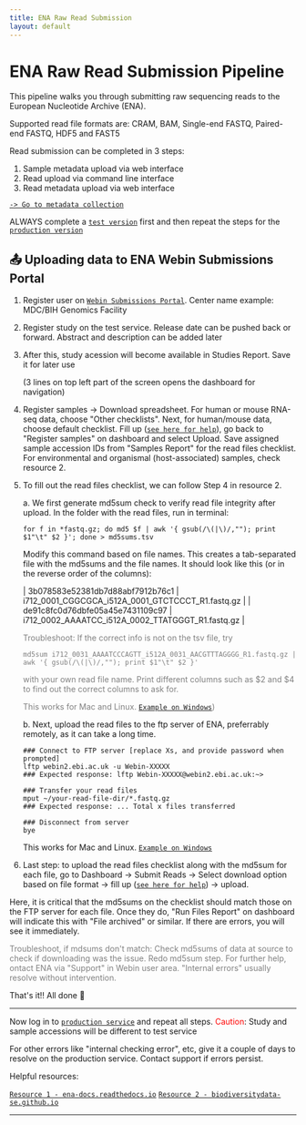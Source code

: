 ```yaml
---
title: ENA Raw Read Submission
layout: default
---
```


# ENA Raw Read Submission Pipeline

This pipeline walks you through submitting raw sequencing reads to the European Nucleotide Archive (ENA).

Supported read file formats are: CRAM, BAM, Single-end FASTQ, Paired-end FASTQ, HDF5 and FAST5

Read submission can be completed in 3 steps:
1. Sample metadata upload via web interface
2. Read upload via command line interface
3. Read metadata upload via web interface

[`-> Go to metadata collection`](ENA-metadata-collection.md)

ALWAYS complete a [`test version`](https://wwwdev.ebi.ac.uk/ena/submit/webin/login) first and then repeat the steps for the [`production version`](https://www.ebi.ac.uk/ena/submit/webin/login)

## 📤 Uploading data to ENA Webin Submissions Portal

1. Register user on [`Webin Submissions Portal`](https://www.ebi.ac.uk/ena/submit/webin/accountInfo). Center name example: MDC/BIH Genomics Facility
   
2. Register study on the test service. Release date can be pushed back or forward. Abstract and description can be added later
   
3. After this, study acession will become available in Studies Report. Save it for later use
   
   (3 lines on top left part of the screen opens the dashboard for navigation)
   
4. Register samples -> Download spreadsheet. For human or mouse RNA-seq data, choose "Other checklists". Next, for human/mouse data, choose default checklist. Fill up ([`see here for help`](ENA-metadata-collection.md)), go back to "Register samples" on dashboard and select Upload. Save assigned sample accession IDs from "Samples Report" for the read files checklist.
For environmental and organismal (host-associated) samples, check resource 2.

5. To fill out the read files checklist, we can follow Step 4 in resource 2.

   a. We first generate md5sum check to verify read file integrity after upload. In the folder with the read files, run in terminal:

      `for f in *fastq.gz; do md5 $f | awk '{ gsub(/\(|\)/,""); print $1"\t" $2 }'; done > md5sums.tsv`

      Modify this command based on file names. This creates a tab-separated file with the md5sums and the file names. It should look like this (or in the reverse order of the columns):

      | 3b078583e52381db7d88abf7912b76c1 | i712_0001_CGGCGCA_i512A_0001_GTCTCCCT_R1.fastq.gz |
      | de91c8fc0d76dbfe05a45e7431109c97 | i712_0002_AAAATCC_i512A_0002_TTATGGGT_R1.fastq.gz |                                                   

      
   <div style="color: grey">
   Troubleshoot:
      If the correct info is not on the tsv file, try 
      
      `md5sum i712_0031_AAAATCCCAGTT_i512A_0031_AACGTTTAGGGG_R1.fastq.gz | awk '{ gsub(/\(|\)/,""); print $1"\t" $2 }'`
      
      with your own read file name. Print different columns such as $2 and $4 to find out the correct columns to ask for. 
      
      This works for Mac and Linux. [`Example on Windows`](https://stackoverflow.com/questions/41838664/md5-hash-of-files-in-a-windows-folder))
   </div>
      
   b. Next, upload the read files to the ftp server of ENA, preferrably remotely, as it can take a long time.
      
      ```
      ### Connect to FTP server [replace Xs, and provide password when prompted]
      lftp webin2.ebi.ac.uk -u Webin-XXXXX
      ### Expected response: lftp Webin-XXXXX@webin2.ebi.ac.uk:~>
      
      ### Transfer your read files
      mput ~/your-read-file-dir/*.fastq.gz
      ### Expected response: ... Total x files transferred
      
      ### Disconnect from server
      bye
      ```
      
      This works for Mac and Linux. [`Example on Windows`](https://unihost.com/blog/how-to-connect-to-ftp-server/)

6. Last step: to upload the read files checklist along with the md5sum for each file, go to Dashboard -> Submit Reads -> Select download option based on file format -> fill up ([`see here for help`](ENA-metadata-collection.md)) -> upload.

Here, it is critical that the md5sums on the checklist should match those on the FTP server for each file. Once they do, "Run Files Report" on dashboard will indicate this with "File archived" or similar. If there are errors, you will see it immediately.

<span style="color: grey">Troubleshoot, if mdsums don't match:
Check md5sums of data at source to check if downloading was the issue. Redo md5sum step. For further help, ontact ENA via "Support" in Webin user area. "Internal errors" usually resolve without intervention.
</span>

That's it!! All done 🎉

---

Now log in to [`production service`](https://www.ebi.ac.uk/ena/submit/webin/login) and repeat all steps.
<span style="color: red">Caution</span>: Study and sample accessions will be different to test service

For other errors like "internal checking error", etc, give it a couple of days to resolve on the production service. Contact support if errors persist.

Helpful resources:

[`Resource 1 - ena-docs.readthedocs.io`](https://ena-docs.readthedocs.io/en/latest/submit/general-guide/interactive.html)
[`Resource 2 - biodiversitydata-se.github.io`](https://biodiversitydata-se.github.io/mol-data/ena-metabar.html)

---
